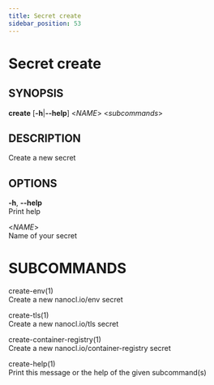 ```yaml
---
title: Secret create
sidebar_position: 53
---
```


# Secret create

## SYNOPSIS

**create** \[**-h**\|**--help**\] \<*NAME*\> \<*subcommands*\>

## DESCRIPTION

Create a new secret

## OPTIONS

**-h**, **--help**  
Print help

\<*NAME*\>  
Name of your secret

# SUBCOMMANDS

create-env(1)  
Create a new nanocl.io/env secret

create-tls(1)  
Create a new nanocl.io/tls secret

create-container-registry(1)  
Create a new nanocl.io/container-registry secret

create-help(1)  
Print this message or the help of the given subcommand(s)
